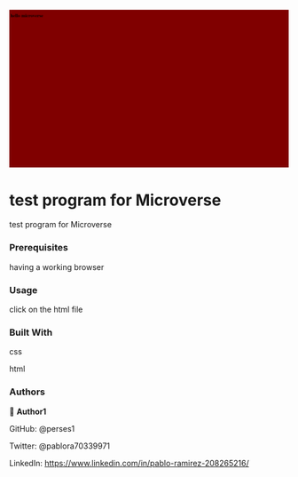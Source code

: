 ![Alt text](app_screenshot.png)
# test program for Microverse
test program for Microverse

### Prerequisites
having a working browser
### Usage
click on the html file

### Built With
css

html

### Authors

👤 **Author1**

GitHub: @perses1

Twitter: @pablora70339971

LinkedIn: https://www.linkedin.com/in/pablo-ramirez-208265216/
